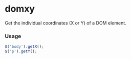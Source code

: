domxy
=====

Get the individual coordinates (X or Y) of a DOM element.

### Usage

```javascript
$('body').getX();
$('p').getY();
```

